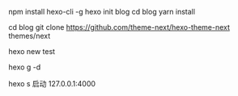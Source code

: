 npm install hexo-cli -g
hexo init blog
cd blog
yarn install

cd blog 
git clone https://github.com/theme-next/hexo-theme-next themes/next


hexo new test

hexo g -d

hexo s 启动 127.0.0.1:4000
